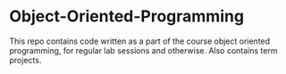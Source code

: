 # Object-Oriented-Programming
This repo contains code written as a part of the course object oriented programming, for regular lab sessions and otherwise.
Also contains term projects.
